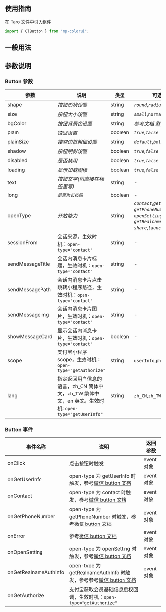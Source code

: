 ## 使用指南

在 Taro 文件中引入组件

```js
import { ClButton } from "mp-colorui";
```

## 一般用法

<CodeShow componentName='button' />

## 参数说明

### Button 参数

| 参数             | 说明                                                                                                 | 类型    | 可选值                                                                                                                                              | 默认值      |
| ---------------- | ---------------------------------------------------------------------------------------------------- | ------- | --------------------------------------------------------------------------------------------------------------------------------------------------- | ----------- |
| shape            | _按钮形状设置_                                                                                       | string  | _`round`_,_`radius`_                                                                                                                                | _`radius`_  |
| size             | _按钮大小设置_                                                                                       | string  | _`small`_,`normal`,_`large`_                                                                                                                        | _`normal`_  |
| bgColor          | _按钮背景色设置_                                                                                     | string  | _参考文档 [默认色](/home/color)_                                                                                                                    | _`blue`_    |
| plain            | _镂空设置_                                                                                           | boolean | _`true`_,_`false`_                                                                                                                                  | _`false`_   |
| plainSize        | _镂空边框粗细设置_                                                                                   | string  | _`default`_,_`bold`_                                                                                                                                | _`default`_ |
| shadow           | _按钮阴影设置_                                                                                       | boolean | _`true`_,_`false`_                                                                                                                                  | _`true`_    |
| disabled         | _是否禁用_                                                                                           | boolean | _`true`_,_`false`_                                                                                                                                  | _`false`_   |
| loading          | _显示加载图标_                                                                                       | boolean | _`true`_,_`false`_                                                                                                                                  | _`false`_   |
| text             | _按钮文字(同直接在标签里写)_                                                                         | string  | -                                                                                                                                                   | -           |
| long             | _`是否为长按钮`_                                                                                     | boolean | -                                                                                                                                                   | `false`     |
| openType         | _开放能力_                                                                                           | string  | _`contact`_,_`getUserInfo`_,<br />_`getPhoneNumber`_,<br />_`openSetting`_,_`feedback`_,<br />_`getRealnameAuthInfo`_,<br />_`share`_,_`launchApp`_ | -           |
| sessionFrom      | 会话来源，生效时机：`open-type="contact"`                                                            | string  | -                                                                                                                                                   | -           |
| sendMessageTitle | 会话内消息卡片标题，生效时机：`open-type="contact"`                                                  | string  | -                                                                                                                                                   | -           |
| sendMessagePath  | 会话内消息卡片点击跳转小程序路径，生效时机：`open-type="contact"`                                    | string  | -                                                                                                                                                   | 当前标题    |
| sendMessageImg   | 会话内消息卡片图片，生效时机：`open-type="contact"`                                                  | string  | -                                                                                                                                                   | 截图        |
| showMessageCard  | 显示会话内消息卡片，生效时机：`open-type="contact"`                                                  | boolean | -                                                                                                                                                   | false       |
| scope            | 支付宝小程序 scope，生效时机：`open-type="getAuthorize"`                                             | string  | `userInfo`,`phoneNumber`                                                                                                                            | -           |
| lang             | 指定返回用户信息的语言，zh_CN 简体中文，zh_TW 繁体中文，en 英文。生效时机: `open-type="getUserInfo"` | string  | `zh_CN`,`zh_TW`,`en`                                                                                                                                | -           |

### Button 事件

| 事件名称              | 说明                                                                                                                                        | 返回参数   |
| --------------------- | ------------------------------------------------------------------------------------------------------------------------------------------- | ---------- |
| onClick               | 点击按钮时触发                                                                                                                              | event 对象 |
| onGetUserInfo         | open-type 为 getUserInfo 时触发，参考[微信 button 文档](https://developers.weixin.qq.com/miniprogram/dev/component/button.html)             | event 对象 |
| onContact             | open-type 为 contact 时触发，参考[微信 button 文档](https://developers.weixin.qq.com/miniprogram/dev/component/button.html)                 | event 对象 |
| onGetPhoneNumber      | open-type 为 getPhoneNumber 时触发，参考[微信 button 文档](https://developers.weixin.qq.com/miniprogram/dev/component/button.html)          | event 对象 |
| onError               | 参考[微信 button 文档](https://developers.weixin.qq.com/miniprogram/dev/component/button.html)                                              | event 对象 |
| onOpenSetting         | open-type 为 openSetting 时触发，参考[微信 button 文档](https://developers.weixin.qq.com/miniprogram/dev/component/button.html)             | event 对象 |
| onGetRealnameAuthInfo | open-type 为 getRealnameAuthInfo 时触发，参考参考[微信 button 文档](https://developers.weixin.qq.com/miniprogram/dev/component/button.html) | event 对象 |
| onGetAuthorize        | 支付宝获取会员基础信息授权回调，生效时机：`open-type="getAuthorize"`                                                                        |            |

<FloatPhone url="https://yinliangdream.github.io/mp-colorui-h5-demo/#/pages/components/button/index" />
